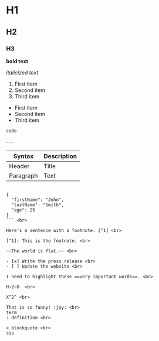 # H1 <br>
## H2 <br>
### H3 <br>
**bold text** <br>

*italicized text* <br>

1. First item <br>
2. Second item <br>
3. Third item <br>

- First item <br>
- Second item <br>
- Third item <br>

`code` <br>

--- <br>

| Syntax | Description | 
| ----------- | ----------- | 
| Header | Title | 
| Paragraph | Text | <br>

```

{
  "firstName": "John",
  "lastName": "Smith",
  "age": 25
}
``` <br>

Here's a sentence with a footnote. [^1] <br>

[^1]: This is the footnote. <br>

~~The world is flat.~~ <br>

- [x] Write the press release <br>
- [ ] Update the website <br>

I need to highlight these ==very important words==. <br>

H~2~O  <br>

X^2^ <br>

That is so funny! :joy: <br>
term
: definition <br>

> blockquote <br>
sss








